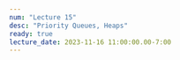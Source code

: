 ```yaml
---
num: "Lecture 15"
desc: "Priority Queues, Heaps"
ready: true
lecture_date: 2023-11-16 11:00:00.00-7:00
---
```

